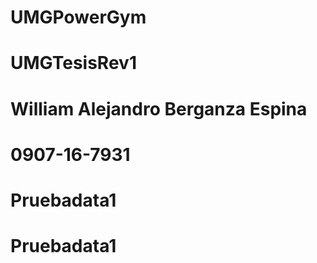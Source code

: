 # UMGPowerGym
# UMGTesisRev1
# William Alejandro Berganza Espina
# 0907-16-7931
# Pruebadata1
# Pruebadata1
